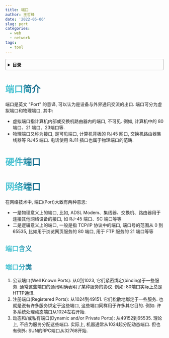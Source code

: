 ```yaml
---
title: 端口
author: 王哲峰
date: '2022-05-06'
slug: port
categories:
  - web
  - network
tags:
  - tool
---
```


<style>
h1 {
  background-color: #2B90B6;
  background-image: linear-gradient(45deg, #4EC5D4 10%, #146b8c 20%);
  background-size: 100%;
  -webkit-background-clip: text;
  -moz-background-clip: text;
  -webkit-text-fill-color: transparent;
  -moz-text-fill-color: transparent;
}
h2 {
  background-color: #2B90B6;
  background-image: linear-gradient(45deg, #4EC5D4 10%, #146b8c 20%);
  background-size: 100%;
  -webkit-background-clip: text;
  -moz-background-clip: text;
  -webkit-text-fill-color: transparent;
  -moz-text-fill-color: transparent;
}

details {
    border: 1px solid #aaa;
    border-radius: 4px;
    padding: .5em .5em 0;
}

summary {
    font-weight: bold;
    margin: -.5em -.5em 0;
    padding: .5em;
}

details[open] {
    padding: .5em;
}

details[open] summary {
    border-bottom: 1px solid #aaa;
    margin-bottom: .5em;
}
</style>


<details><summary>目录</summary><p>

- [端口简介](#端口简介)
- [硬件端口](#硬件端口)
- [网络端口](#网络端口)
  - [端口含义](#端口含义)
  - [端口分类](#端口分类)
</p></details><p></p>




# 端口简介

端口是英文 "Port" 的意译, 可以认为是设备与外界通讯交流的出口. 
端口可分为虚拟端口和物理端口, 其中: 

- 虚拟端口指计算机内部或交换机路由器内的端口, 不可见. 例如, 
  计算机中的 80 端口、21 端口、23端口等.
- 物理端口又称为接口, 是可见端口, 计算机背板的 RJ45 网口, 
  交换机路由器集线器等 RJ45 端口. 电话使用 RJ11 插口也属于物理端口的范畴.


# 硬件端口



# 网络端口

在网络技术中, 端口(Port)大致有两种意思: 

- 一是物理意义上的端口, 比如, ADSL Modem、集线器、交换机、路由器用于连接其他网络设备的接口, 
  如 RJ-45 端口、SC 端口等等
- 二是逻辑意义上的端口, 一般是指 TCP/IP 协议中的端口, 端口号的范围从 0 到 65535, 
  比如用于浏览网页服务的 80 端口, 用于 FTP 服务的 21 端口等等

## 端口含义



## 端口分类

1. 公认端口(Well Known Ports): 从0到1023, 它们紧密绑定(binding)于一些服务. 通常这些端口的通讯明确表明了某种服务的协议. 例如: 80端口实际上总是HTTP通讯. 
2. 注册端口(Registered Ports): 从1024到49151. 它们松散地绑定于一些服务. 也就是说有许多服务绑定于这些端口, 这些端口同样用于许多其它目的. 例如: 许多系统处理动态端口从1024左右开始. 
3. 动态和/或私有端口(Dynamic and/or Private Ports): 从49152到65535. 理论上, 不应为服务分配这些端口. 实际上, 机器通常从1024起分配动态端口. 但也有例外: SUN的RPC端口从32768开始. 